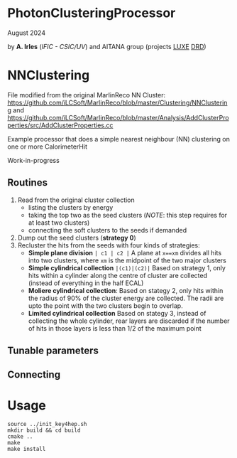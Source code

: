 PhotonClusteringProcessor
=========================
August 2024

by **A. Irles** (_IFIC - CSIC/UV_)
and
AITANA group (projects
[LUXE](https://aitanatop.ific.uv.es/aitanatop/luxe/)
[DRD](https://aitanatop.ific.uv.es/aitanatop/detector-rd/))

# NNClustering

 File modified from the original MarlinReco NN Cluster:
https://github.com/iLCSoft/MarlinReco/blob/master/Clustering/NNClustering
and
https://github.com/iLCSoft/MarlinReco/blob/master/Analysis/AddClusterProperties/src/AddClusterProperties.cc
 
Example processor that does a simple nearest neighbour (NN) clustering on one or more CalorimeterHit 

Work-in-progress

## Routines
<!-- 1. Read the MC particle information
    - storing only the  -->
1. Read from the original cluster collection
    - listing the clusters by energy
    - taking the top two as the seed clusters (*NOTE*: this step requires for at least two clusters)
    - connecting the soft clusters to the seeds if demanded
2. Dump out the seed clusters (**strategy 0**)
3. Recluster the hits from the seeds with four kinds of strategies:
    - **Simple plane division** `| c1 | c2 |` A plane at `x==xm` divides all hits into two clusters, where `xm` is the midpoint of the two major clusters
    - **Simple cylindrical collection** `|(c1)|(c2)|` Based on strategy 1, only hits within a cylinder along the centre of cluster are collected (instead of everything in the half ECAL)
    - **Moliere cylindrical collection**: Based on stategy 2, only hits within the radius of 90% of the cluster energy are collected. The radii are upto the point with the two clusters begin to overlap.
    - **Limited cylindrical collection** Based on stategy 3, instead of collecting the whole cylinder, rear layers are discarded if the number of hits in those layers is less than 1/2 of the maximum point

## Tunable parameters


## Connecting


# Usage
```shell
source ../init_key4hep.sh
mkdir build && cd build
cmake ..
make
make install
```